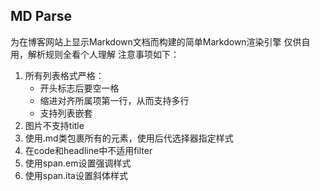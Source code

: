 ## MD Parse
为在博客网站上显示Markdown文档而构建的简单Markdown渲染引擎
仅供自用，解析规则全看个人理解
注意事项如下：
1. 所有列表格式严格：
   - 开头标志后要空一格
   - 缩进对齐所属项第一行，从而支持多行
   - 支持列表嵌套
2. 图片不支持title
3. 使用.md类包裹所有的元素，使用后代选择器指定样式
4. 在code和headline中不适用filter
5. 使用span.em设置强调样式
6. 使用span.ita设置斜体样式
